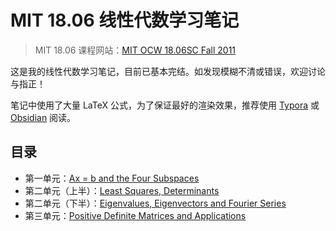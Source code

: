 # MIT 18.06 线性代数学习笔记

> MIT 18.06 课程网站：[MIT OCW 18.06SC Fall 2011](https://ocw.mit.edu/courses/18-06sc-linear-algebra-fall-2011/)



这是我的线性代数学习笔记，目前已基本完结。如发现模糊不清或错误，欢迎讨论与指正！



笔记中使用了大量 LaTeX 公式，为了保证最好的渲染效果，推荐使用 [Typora](https://typora.io/) 或 [Obsidian](https://obsidian.md) 阅读。



## 目录 

- 第一单元：[Ax = b and the Four Subspaces](./Unit1-Ax=bAndTheFourSubspaces.md)
- 第二单元（上半）：[Least Squares, Determinants](./Unit2-LeastSquaresAndDeterminants.md)
- 第二单元（下半）：[Eigenvalues, Eigenvectors and Fourier Series](./Unit2.5-EigenvaluesEigenvectorsAndFourierSeries.md)
- 第三单元：[Positive Definite Matrices and Applications](./Unit3-PositiveDefiniteMatricesAndApplications.md)
